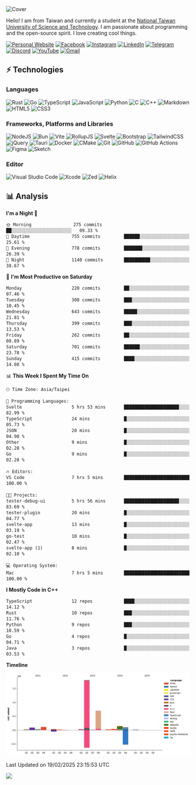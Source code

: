 <picture>
  <source media="(prefers-color-scheme: dark)" srcset="https://github.com/CRT-HAO/CRT-HAO/assets/31580253/6f53f4ab-546f-4db7-9f30-2c5b0711c0a2">
  <img alt="Cover" src="https://github.com/CRT-HAO/CRT-HAO/assets/31580253/4efdfca0-1005-43ab-8c60-07e6973a89b2">
</picture>

Hello! I am from Taiwan and currently a student at the [National Taiwan University of Science and Technology](https://www.ntust.edu.tw/). I am passionate about programming and the open-source spirit. I love creating cool things.

[![Personal Website](https://img.shields.io/badge/Personal%20Website-%23000000.svg?style=for-the-badge)](https://hayden.tw/)
[![Facebook](https://img.shields.io/badge/Facebook-%231877F2.svg?style=for-the-badge&logo=Facebook&logoColor=white)](https://www.facebook.com/CRT.HAO.CHUN/)
[![Instagram](https://img.shields.io/badge/Instagram-%23E4405F.svg?style=for-the-badge&logo=Instagram&logoColor=white)](https://www.instagram.com/crt_hao/)
[![LinkedIn](https://img.shields.io/badge/linkedin-%230077B5.svg?style=for-the-badge&logo=linkedin&logoColor=white)](https://www.linkedin.com/in/crthao/)
[![Telegram](https://img.shields.io/badge/Telegram-2CA5E0?style=for-the-badge&logo=telegram&logoColor=white)](https://t.me/CRT_HAO)
[![Discord](https://img.shields.io/badge/Discord-%235865F2.svg?style=for-the-badge&logo=discord&logoColor=white)](https://discordapp.com/users/401324674371551234)
[![YouTube](https://img.shields.io/badge/YouTube-%23FF0000.svg?style=for-the-badge&logo=YouTube&logoColor=white)](https://www.youtube.com/channel/UC-WnTCkztbitHGXnmvipUUg)
[![Gmail](https://img.shields.io/badge/Gmail-D14836?style=for-the-badge&logo=gmail&logoColor=white)](mailto:m831718@gmail.com)

## ⚡ Technologies

### Languages

![Rust](https://img.shields.io/badge/rust-%23000000.svg?style=for-the-badge&logo=rust&logoColor=white)
![Go](https://img.shields.io/badge/go-%2300ADD8.svg?style=for-the-badge&logo=go&logoColor=white)
![TypeScript](https://img.shields.io/badge/typescript-%23007ACC.svg?style=for-the-badge&logo=typescript&logoColor=white)
![JavaScript](https://img.shields.io/badge/javascript-%23323330.svg?style=for-the-badge&logo=javascript&logoColor=%23F7DF1E)
![Python](https://img.shields.io/badge/python-3670A0?style=for-the-badge&logo=python&logoColor=ffdd54)
![C](https://img.shields.io/badge/c-%2300599C.svg?style=for-the-badge&logo=c&logoColor=white)
![C++](https://img.shields.io/badge/c++-%2300599C.svg?style=for-the-badge&logo=c%2B%2B&logoColor=white)
![Markdown](https://img.shields.io/badge/markdown-%23000000.svg?style=for-the-badge&logo=markdown&logoColor=white)
![HTML5](https://img.shields.io/badge/html5-%23E34F26.svg?style=for-the-badge&logo=html5&logoColor=white)
![CSS3](https://img.shields.io/badge/css3-%231572B6.svg?style=for-the-badge&logo=css3&logoColor=white)

### Frameworks, Platforms and Libraries

![NodeJS](https://img.shields.io/badge/node.js-6DA55F?style=for-the-badge&logo=node.js&logoColor=white)
![Bun](https://img.shields.io/badge/Bun-%23000000.svg?style=for-the-badge&logo=bun&logoColor=white)
![Vite](https://img.shields.io/badge/vite-%23646CFF.svg?style=for-the-badge&logo=vite&logoColor=white)
![RollupJS](https://img.shields.io/badge/RollupJS-ef3335?style=for-the-badge&logo=rollup.js&logoColor=white)
![Svelte](https://img.shields.io/badge/svelte-%23f1413d.svg?style=for-the-badge&logo=svelte&logoColor=white)
![Bootstrap](https://img.shields.io/badge/bootstrap-%238511FA.svg?style=for-the-badge&logo=bootstrap&logoColor=white)
![TailwindCSS](https://img.shields.io/badge/tailwindcss-%2338B2AC.svg?style=for-the-badge&logo=tailwind-css&logoColor=white)
![jQuery](https://img.shields.io/badge/jquery-%230769AD.svg?style=for-the-badge&logo=jquery&logoColor=white)
![Tauri](https://img.shields.io/badge/tauri-%2324C8DB.svg?style=for-the-badge&logo=tauri&logoColor=%23FFFFFF)
![Docker](https://img.shields.io/badge/docker-%230db7ed.svg?style=for-the-badge&logo=docker&logoColor=white)
![CMake](https://img.shields.io/badge/CMake-%23008FBA.svg?style=for-the-badge&logo=cmake&logoColor=white)
![Git](https://img.shields.io/badge/git-%23F05033.svg?style=for-the-badge&logo=git&logoColor=white)
![GitHub](https://img.shields.io/badge/github-%23121011.svg?style=for-the-badge&logo=github&logoColor=white)
![GitHub Actions](https://img.shields.io/badge/github%20actions-%232671E5.svg?style=for-the-badge&logo=githubactions&logoColor=white)
![Figma](https://img.shields.io/badge/figma-%23F24E1E.svg?style=for-the-badge&logo=figma&logoColor=white)
![Sketch](https://img.shields.io/badge/Sketch-FFB387?style=for-the-badge&logo=sketch&logoColor=black)

### Editor

![Visual Studio Code](https://img.shields.io/badge/Visual%20Studio%20Code-0078d7.svg?style=for-the-badge&logo=visual-studio-code&logoColor=white)
![Xcode](https://img.shields.io/badge/Xcode-007ACC?style=for-the-badge&logo=Xcode&logoColor=white)
![Zed](https://img.shields.io/badge/Zed-F6F5F0?style=for-the-badge&logo=zed&logoColor=black)
![Helix](https://img.shields.io/badge/Helix-281733?style=for-the-badge&logo=helix&logoColor=white)

## 📊 Analysis

<!--START_SECTION:waka-->
**I'm a Night 🦉** 

```text
🌞 Morning                275 commits         ██░░░░░░░░░░░░░░░░░░░░░░░   09.33 % 
🌆 Daytime                755 commits         ██████░░░░░░░░░░░░░░░░░░░   25.61 % 
🌃 Evening                778 commits         ███████░░░░░░░░░░░░░░░░░░   26.39 % 
🌙 Night                  1140 commits        ██████████░░░░░░░░░░░░░░░   38.67 % 
```
📅 **I'm Most Productive on Saturday** 

```text
Monday                   220 commits         ██░░░░░░░░░░░░░░░░░░░░░░░   07.46 % 
Tuesday                  308 commits         ███░░░░░░░░░░░░░░░░░░░░░░   10.45 % 
Wednesday                643 commits         █████░░░░░░░░░░░░░░░░░░░░   21.81 % 
Thursday                 399 commits         ███░░░░░░░░░░░░░░░░░░░░░░   13.53 % 
Friday                   262 commits         ██░░░░░░░░░░░░░░░░░░░░░░░   08.89 % 
Saturday                 701 commits         ██████░░░░░░░░░░░░░░░░░░░   23.78 % 
Sunday                   415 commits         ████░░░░░░░░░░░░░░░░░░░░░   14.08 % 
```


📊 **This Week I Spent My Time On** 

```text
🕑︎ Time Zone: Asia/Taipei

💬 Programming Languages: 
Svelte                   5 hrs 53 mins       █████████████████████░░░░   82.99 % 
TypeScript               24 mins             █░░░░░░░░░░░░░░░░░░░░░░░░   05.73 % 
JSON                     20 mins             █░░░░░░░░░░░░░░░░░░░░░░░░   04.90 % 
Other                    9 mins              █░░░░░░░░░░░░░░░░░░░░░░░░   02.28 % 
Go                       9 mins              █░░░░░░░░░░░░░░░░░░░░░░░░   02.28 % 

🔥 Editors: 
VS Code                  7 hrs 5 mins        █████████████████████████   100.00 % 

🐱‍💻 Projects: 
tester-debug-ui          5 hrs 56 mins       █████████████████████░░░░   83.69 % 
tester-plugin            20 mins             █░░░░░░░░░░░░░░░░░░░░░░░░   04.77 % 
svelte-app               13 mins             █░░░░░░░░░░░░░░░░░░░░░░░░   03.19 % 
go-test                  10 mins             █░░░░░░░░░░░░░░░░░░░░░░░░   02.47 % 
svelte-app (1)           8 mins              █░░░░░░░░░░░░░░░░░░░░░░░░   02.10 % 

💻 Operating System: 
Mac                      7 hrs 5 mins        █████████████████████████   100.00 % 
```

**I Mostly Code in C++** 

```text
TypeScript               12 repos            ████░░░░░░░░░░░░░░░░░░░░░   14.12 % 
Rust                     10 repos            ███░░░░░░░░░░░░░░░░░░░░░░   11.76 % 
Python                   9 repos             ███░░░░░░░░░░░░░░░░░░░░░░   10.59 % 
Go                       4 repos             █░░░░░░░░░░░░░░░░░░░░░░░░   04.71 % 
Java                     3 repos             █░░░░░░░░░░░░░░░░░░░░░░░░   03.53 % 
```



**Timeline**

![Lines of Code chart](https://raw.githubusercontent.com/hayd1n/hayd1n/main/assets/bar_graph.png)


 Last Updated on 19/02/2025 23:15:53 UTC
<!--END_SECTION:waka-->

![](https://komarev.com/ghpvc/?username=CRT-HAO&style=flat-square)
